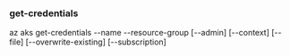 ### get-credentials
az aks get-credentials --name
                       --resource-group
                       [--admin]
                       [--context]
                       [--file]
                       [--overwrite-existing]
                       [--subscription]